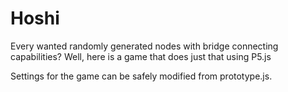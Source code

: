 # Hoshi

Every wanted randomly generated nodes with bridge connecting capabilities? Well, here is a game that does just that using P5.js

Settings for the game can be safely modified from prototype.js.
